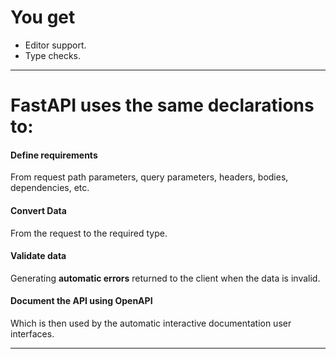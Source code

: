 # You get
- Editor support.
- Type checks.

---
# FastAPI uses the same declarations to:
#### Define requirements
From request path parameters, query parameters, headers, bodies, dependencies, etc.

#### Convert Data
From the request to the required type.

#### Validate data
Generating **automatic errors** returned to the client when the data is invalid.

#### **Document** the API using OpenAPI
Which is then used by the automatic interactive documentation user interfaces.

---



